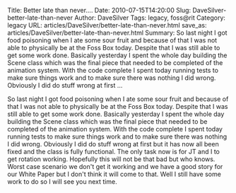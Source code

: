 Title: Better late than never....
Date: 2010-07-15T14:20:00
Slug: DaveSilver-better-late-than-never
Author: DaveSilver
Tags: legacy, foss@rit
Category: legacy
URL: articles/DaveSilver/better-late-than-never.html
save_as: articles/DaveSilver/better-late-than-never.html
Summary: So last night I got food poisoning when I ate some sour fruit and because of that I was not able to physically be at the Foss Box today. Despite that I was still able to get some work done. Basically yesterday I spent the whole day building the Scene class which was the final piece that needed to be completed of the animation system. With the code complete I spent today running tests to make sure things work and to make sure there was nothing I did wrong. Obviously I did do stuff wrong at first  ... 

So last night I got food poisoning when I ate some sour fruit and because of
that I was not able to physically be at the Foss Box today. Despite that I was
still able to get some work done. Basically yesterday I spent the whole day
building the Scene class which was the final piece that needed to be completed
of the animation system. With the code complete I spent today running tests to
make sure things work and to make sure there was nothing I did wrong.
Obviously I did do stuff wrong at first but it has now all been fixed and the
class is fully functional. The only task now is for JT and I to get rotation
working. Hopefully this will not be that bad but who knows. Worst case
scenario we don't get it working and we have a good story for our White Paper
but I don't think it will come to that. Well I still have some work to do so I
will see you next time.

